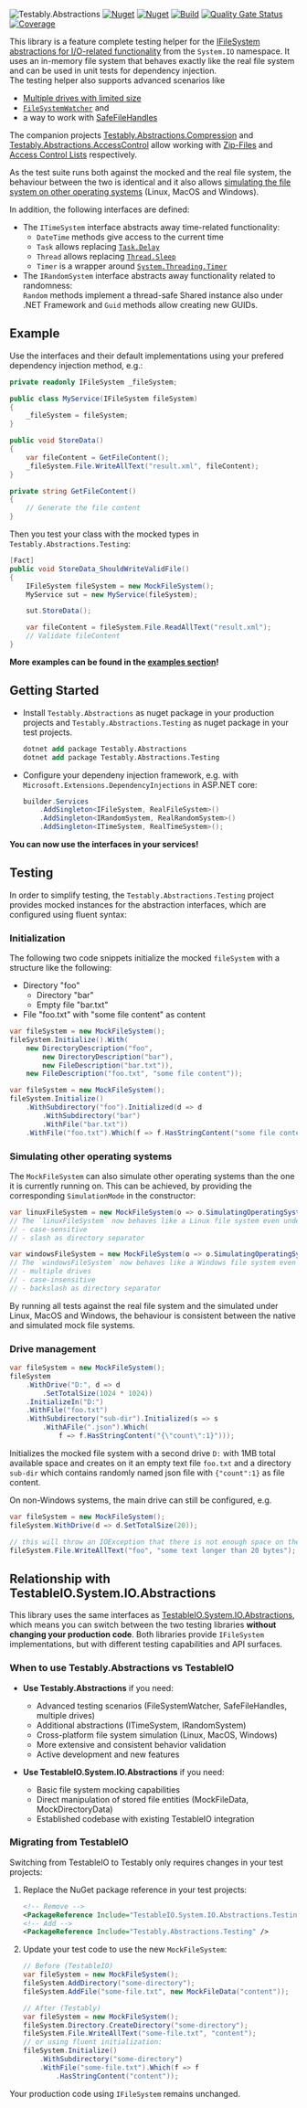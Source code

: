 ![Testably.Abstractions](https://raw.githubusercontent.com/Testably/Testably.Abstractions/main/Docs/Images/social-preview.png)
[![Nuget](https://img.shields.io/nuget/v/Testably.Abstractions?label=Testably.Abstractions)](https://www.nuget.org/packages/Testably.Abstractions)
[![Nuget](https://img.shields.io/nuget/v/Testably.Abstractions.Testing?label=Testing)](https://www.nuget.org/packages/Testably.Abstractions.Testing)
[![Build](https://github.com/Testably/Testably.Abstractions/actions/workflows/build.yml/badge.svg)](https://github.com/Testably/Testably.Abstractions/actions/workflows/build.yml) 
[![Quality Gate Status](https://sonarcloud.io/api/project_badges/measure?project=Testably_Testably.Abstractions&metric=alert_status)](https://sonarcloud.io/summary/new_code?id=Testably_Testably.Abstractions) 
[![Coverage](https://sonarcloud.io/api/project_badges/measure?project=Testably_Testably.Abstractions&metric=coverage)](https://sonarcloud.io/summary/new_code?id=Testably_Testably.Abstractions) 

This library is a feature complete testing helper for the [IFileSystem abstractions for I/O-related functionality](https://github.com/TestableIO/System.IO.Abstractions) from the `System.IO` namespace. It uses an in-memory file system that behaves exactly like the real file system and can be used in unit tests for dependency injection.  
The testing helper also supports advanced scenarios like
- [Multiple drives with limited size](Examples/DriveManagement/README.md)
- [`FileSystemWatcher`](Examples/FileSystemWatcher/README.md) and
- a way to work with [SafeFileHandles](Examples/SafeFileHandle/README.md)

The companion projects [Testably.Abstractions.Compression](https://www.nuget.org/packages/Testably.Abstractions.Compression) and [Testably.Abstractions.AccessControl](https://www.nuget.org/packages/Testably.Abstractions.AccessControl) allow working with [Zip-Files](Examples/ZipFile/README.md) and [Access Control Lists](Examples/AccessControlLists/README.md) respectively.

As the test suite runs both against the mocked and the real file system, the behaviour between the two is identical and it also allows [simulating the file system on other operating systems](#simulating-other-operating-systems) (Linux, MacOS and Windows).

In addition, the following interfaces are defined:
- The `ITimeSystem` interface abstracts away time-related functionality:  
  - `DateTime` methods give access to the current time
  - `Task` allows replacing [`Task.Delay`](https://learn.microsoft.com/en-us/dotnet/api/system.threading.tasks.task.delay)
  - `Thread` allows replacing [`Thread.Sleep`](https://learn.microsoft.com/en-us/dotnet/api/system.threading.thread.sleep)
  - `Timer` is a wrapper around [`System.Threading.Timer`](https://learn.microsoft.com/en-us/dotnet/api/system.threading.timer)
- The `IRandomSystem` interface abstracts away functionality related to randomness:  
  `Random` methods implement a thread-safe Shared instance also under .NET Framework and `Guid` methods allow creating new GUIDs.

## Example
Use the interfaces and their default implementations using your prefered dependency injection method, e.g.:
```csharp
private readonly IFileSystem _fileSystem;

public class MyService(IFileSystem fileSystem)
{
    _fileSystem = fileSystem;
}

public void StoreData()
{
    var fileContent = GetFileContent();
    _fileSystem.File.WriteAllText("result.xml", fileContent);
}

private string GetFileContent()
{
    // Generate the file content
}
```

Then you test your class with the mocked types in `Testably.Abstractions.Testing`:
```csharp
[Fact]
public void StoreData_ShouldWriteValidFile()
{
    IFileSystem fileSystem = new MockFileSystem();
    MyService sut = new MyService(fileSystem);

    sut.StoreData();

    var fileContent = fileSystem.File.ReadAllText("result.xml");
    // Validate fileContent
}
```

**More examples can be found in the [examples section](Examples/README.md)!**

## Getting Started

- Install `Testably.Abstractions` as nuget package in your production projects and `Testably.Abstractions.Testing` as nuget package in your test projects.
  ```ps
  dotnet add package Testably.Abstractions
  dotnet add package Testably.Abstractions.Testing
  ```

- Configure your dependeny injection framework, e.g. with `Microsoft.Extensions.DependencyInjections` in ASP.NET core:
  ```csharp
  builder.Services
      .AddSingleton<IFileSystem, RealFileSystem>()
      .AddSingleton<IRandomSystem, RealRandomSystem>()
      .AddSingleton<ITimeSystem, RealTimeSystem>();
  ```

**You can now use the interfaces in your services!**

## Testing
In order to simplify testing, the `Testably.Abstractions.Testing` project provides mocked instances for the abstraction interfaces, which are configured using fluent syntax:

### Initialization

The following two code snippets initialize the mocked `fileSystem` with a structure like the following:
- Directory "foo"
  - Directory "bar"
  - Empty file "bar.txt"
- File "foo.txt" with "some file content" as content

```csharp
var fileSystem = new MockFileSystem();
fileSystem.Initialize().With(
    new DirectoryDescription("foo",
        new DirectoryDescription("bar"),
        new FileDescription("bar.txt")),
    new FileDescription("foo.txt", "some file content"));
```

```csharp
var fileSystem = new MockFileSystem();
fileSystem.Initialize()
	.WithSubdirectory("foo").Initialized(d => d
		.WithSubdirectory("bar")
		.WithFile("bar.txt"))
	.WithFile("foo.txt").Which(f => f.HasStringContent("some file content"));
```

### Simulating other operating systems

The `MockFileSystem` can also simulate other operating systems than the one it is currently running on. This can be achieved, by providing the corresponding `SimulationMode` in the constructor:

```csharp
var linuxFileSystem = new MockFileSystem(o => o.SimulatingOperatingSystem(SimulationMode.Linux));
// The `linuxFileSystem` now behaves like a Linux file system even under Windows:
// - case-sensitive
// - slash as directory separator

var windowsFileSystem = new MockFileSystem(o => o.SimulatingOperatingSystem(SimulationMode.Windows));
// The `windowsFileSystem` now behaves like a Windows file system even under Linux or MacOS:
// - multiple drives
// - case-insensitive
// - backslash as directory separator
```

By running all tests against the real file system and the simulated under Linux, MacOS and Windows, the behaviour is consistent between the native and simulated mock file systems.

### Drive management
```csharp
var fileSystem = new MockFileSystem();
fileSystem
    .WithDrive("D:", d => d
        .SetTotalSize(1024 * 1024))
    .InitializeIn("D:")
    .WithFile("foo.txt")
    .WithSubdirectory("sub-dir").Initialized(s => s
        .WithAFile(".json").Which(
            f => f.HasStringContent("{\"count\":1}")));
```
Initializes the mocked file system with a second drive `D:` with 1MB total available space and creates on it an empty text file `foo.txt` and a directory `sub-dir` which contains randomly named json file with `{"count":1}` as file content.

On non-Windows systems, the main drive can still be configured, e.g.
```csharp
var fileSystem = new MockFileSystem();
fileSystem.WithDrive(d => d.SetTotalSize(20));

// this will throw an IOException that there is not enough space on the disk.
fileSystem.File.WriteAllText("foo", "some text longer than 20 bytes");
```

## Relationship with TestableIO.System.IO.Abstractions

This library uses the same interfaces as [TestableIO.System.IO.Abstractions](https://github.com/TestableIO/System.IO.Abstractions), which means you can switch between the two testing libraries **without changing your production code**. Both libraries provide `IFileSystem` implementations, but with different testing capabilities and API surfaces.

### When to use Testably.Abstractions vs TestableIO
- **Use Testably.Abstractions** if you need:
	- Advanced testing scenarios (FileSystemWatcher, SafeFileHandles, multiple drives)
	- Additional abstractions (ITimeSystem, IRandomSystem)
	- Cross-platform file system simulation (Linux, MacOS, Windows)
	- More extensive and consistent behavior validation
	- Active development and new features

- **Use TestableIO.System.IO.Abstractions** if you need:
	- Basic file system mocking capabilities
	- Direct manipulation of stored file entities (MockFileData, MockDirectoryData)
	- Established codebase with existing TestableIO integration

### Migrating from TestableIO
Switching from TestableIO to Testably only requires changes in your test projects:

1. Replace the NuGet package reference in your test projects:
   ```xml
   <!-- Remove -->
   <PackageReference Include="TestableIO.System.IO.Abstractions.TestingHelpers" />
   <!-- Add -->
   <PackageReference Include="Testably.Abstractions.Testing" />
   ```

2. Update your test code to use the new `MockFileSystem`:
   ```csharp
   // Before (TestableIO)
   var fileSystem = new MockFileSystem();
   fileSystem.AddDirectory("some-directory");
   fileSystem.AddFile("some-file.txt", new MockFileData("content"));

   // After (Testably)
   var fileSystem = new MockFileSystem();
   fileSystem.Directory.CreateDirectory("some-directory");
   fileSystem.File.WriteAllText("some-file.txt", "content");
   // or using fluent initialization:
   fileSystem.Initialize()
       .WithSubdirectory("some-directory")
       .WithFile("some-file.txt").Which(f => f
           .HasStringContent("content"));
   ```

Your production code using `IFileSystem` remains unchanged.

